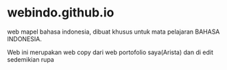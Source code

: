 # webindo.github.io
web mapel bahasa indonesia, dibuat khusus untuk mata pelajaran BAHASA INDONESIA.

Web ini merupakan web copy dari web portofolio saya(Arista) dan di edit sedemikian rupa
